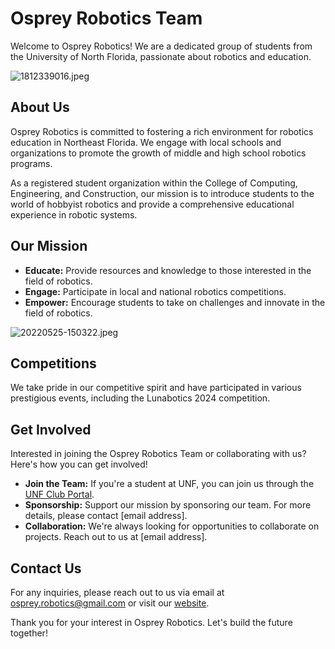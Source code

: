 # Osprey Robotics Team

Welcome to Osprey Robotics! We are a dedicated group of students from the University of North Florida, passionate about robotics and education.

![1812339016.jpeg](https://res.craft.do/user/full/23a03a79-af5e-1af9-b4ff-27170389b6b1/doc/C428D6BF-CCAE-4927-A322-F614853ACB93/F735CB15-9FEB-4349-A351-7C88E43B10F7_2/Tp5YbKVCDziSWYyyzVPb87vzlog074kCge8DEqPxx24z/1812339016.jpeg)

## About Us

Osprey Robotics is committed to fostering a rich environment for robotics education in Northeast Florida. We engage with local schools and organizations to promote the growth of middle and high school robotics programs.

As a registered student organization within the College of Computing, Engineering, and Construction, our mission is to introduce students to the world of hobbyist robotics and provide a comprehensive educational experience in robotic systems.

## Our Mission

- **Educate:** Provide resources and knowledge to those interested in the field of robotics.
- **Engage:** Participate in local and national robotics competitions.
- **Empower:** Encourage students to take on challenges and innovate in the field of robotics.

![20220525-150322.jpeg](https://res.craft.do/user/full/23a03a79-af5e-1af9-b4ff-27170389b6b1/doc/C428D6BF-CCAE-4927-A322-F614853ACB93/2FFD613E-CE8F-4D60-9425-3007C586E574_2/SNHNS8xCmIAyLS3OQpcdYNki4EWtkwYNEsnDI5tEMOgz/20220525-150322.jpeg)

## Competitions

We take pride in our competitive spirit and have participated in various prestigious events, including the Lunabotics 2024 competition.

## Get Involved

Interested in joining the Osprey Robotics Team or collaborating with us? Here's how you can get involved!

- **Join the Team:** If you're a student at UNF, you can join us through the [UNF Club Portal](link-to-club-portal).
- **Sponsorship:** Support our mission by sponsoring our team. For more details, please contact [email address].
- **Collaboration:** We're always looking for opportunities to collaborate on projects. Reach out to us at [email address].

## Contact Us

For any inquiries, please reach out to us via email at osprey.robotics@gmail.com or visit our [website](https://ospreyrobotics.weebly.com/).

Thank you for your interest in Osprey Robotics. Let's build the future together!

